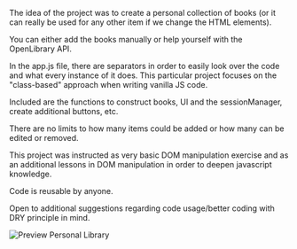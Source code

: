 The idea of the project was to create a personal collection of books (or it can really be used for any other item if we change the HTML elements). 

You can either add the books manually or help yourself with the OpenLibrary API.

In the app.js file, there are separators in order to easily look over the code and what every instance of it does. This particular project focuses on the "class-based" approach when writing vanilla JS code.

Included are the functions to construct books, UI and the sessionManager, create additional buttons, etc.

There are no limits to how many items could be added or how many can be edited or removed.

This project was instructed as very basic DOM manipulation exercise and as an additional lessons in DOM manipulation in order to deepen javascript knowledge.

Code is reusable by anyone. 

Open to additional suggestions regarding code usage/better coding with DRY principle in mind.

![Preview Personal Library](https://github.com/NF-7/Personal-Library/assets/101887698/c168fc42-cf66-4215-8d06-81889956346b)
